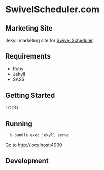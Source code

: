 # SwivelScheduler.com
## Marketing Site

Jekyll marketing site for [Swivel Scheduler](https://github.com/aphexcreations/swivel).

## Requirements

- Ruby
- Jekyll
- SASS

## Getting Started

TODO

## Running

```
  % bundle exec jekyll serve
```

Go to [http://localhost:4000](http://localhost:4000)

## Development

